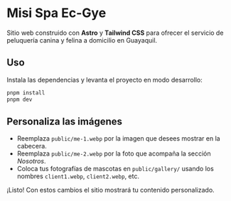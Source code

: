 # Misi Spa Ec-Gye

Sitio web construido con **Astro** y **Tailwind CSS** para ofrecer el servicio de peluquería canina y felina a domicilio en Guayaquil.

## Uso

Instala las dependencias y levanta el proyecto en modo desarrollo:

```bash
pnpm install
pnpm dev
```

## Personaliza las imágenes

- Reemplaza `public/me-1.webp` por la imagen que desees mostrar en la cabecera.
- Reemplaza `public/me-2.webp` por la foto que acompaña la sección *Nosotros*.
- Coloca tus fotografías de mascotas en `public/gallery/` usando los nombres `client1.webp`, `client2.webp`, etc.

¡Listo! Con estos cambios el sitio mostrará tu contenido personalizado.
